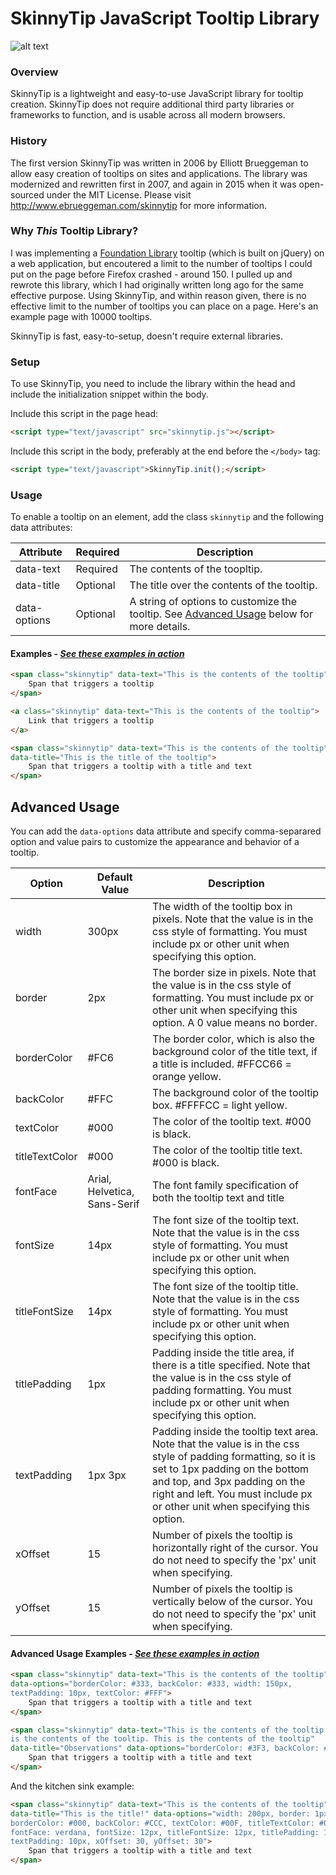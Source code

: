 SkinnyTip JavaScript Tooltip Library
========================

![alt text](http://www.ebrueggeman.com/sites/www.ebrueggeman.com/files/images/project_preview_skinnytip.png "SkinnyTip Example")

### Overview

SkinnyTip is a lightweight and easy-to-use JavaScript library for tooltip
creation. SkinnyTip does not require additional third party libraries or
frameworks to function, and is usable across all modern browsers.

### History

The first version SkinnyTip was written in 2006 by Elliott Brueggeman to 
allow easy creation of tooltips on sites and applications. The library was 
modernized and rewritten first in 2007, and again in 2015 when it was open-
sourced under the MIT License. Please visit 
http://www.ebrueggeman.com/skinnytip for more information.

### Why *This* Tooltip Library?

I was implementing a [Foundation Library](http://foundation.zurb.com/docs/components/tooltips.html) tooltip (which is built on jQuery) on a web application, but encoutered 
a limit to the number of tooltips I could put on the page before Firefox 
crashed - around 150. I pulled up and rewrote this library, which I had 
originally written long ago for the same effective purpose. Using SkinnyTip, 
and within reason given, there is no effective limit to the number of tooltips 
you can place on a page. Here's an example page with 10000 tooltips. 

SkinnyTip is fast, easy-to-setup, doesn't require external libraries.

### Setup

To use SkinnyTip, you need to include the library within the head and 
include the initialization snippet within the body.

Include this script in the page head:

```html
<script type="text/javascript" src="skinnytip.js"></script>
```

Include this script in the body, preferably at the end before the `</body>` tag:

```html
<script type="text/javascript">SkinnyTip.init();</script>
```

### Usage

To enable a tooltip on an element, add the class `skinnytip` and the following 
data attributes:

| Attribute | Required | Description |
| ---- |----| ----|
| data-text | Required | The contents of the toopltip. |
| data-title | Optional | The title over the contents of the tooltip. |
| data-options | Optional | A string of options to customize the tooltip. See [Advanced Usage](#advanced-usage) below for more details. |


#### Examples - *[See these examples in action](http://ebtest2.ebrueggeman.com/skinnytip/sample.html)*

```html
<span class="skinnytip" data-text="This is the contents of the tooltip">
	Span that triggers a tooltip
</span>
```

```html
<a class="skinnytip" data-text="This is the contents of the tooltip">
	Link that triggers a tooltip
</a>
```

```html
<span class="skinnytip" data-text="This is the contents of the tooltip" 
data-title="This is the title of the tooltip">
	Span that triggers a tooltip with a title and text
</span>
```

## Advanced Usage

You can add the `data-options` data attribute and specify comma-separared option and value pairs to customize the appearance and behavior of a tooltip.

| Option | Default Value | Description |
| ---- |----| ----|
| width | 300px | The width of the tooltip box in pixels.  Note that the value is in the css style of formatting. You must include px or other unit when specifying this option. |
| border | 2px | The border size in pixels. Note that the value is in the css style of formatting. You must include px or other unit when specifying this option. A 0 value means no border. |
| borderColor | #FC6 | The border color, which is also the background color of the title text, if a title is included. #FFCC66 = orange yellow. |
| backColor | #FFC | The background color of the tooltip box. #FFFFCC = light yellow. |
| textColor | #000 | The color of the tooltip text. #000 is black. |
| titleTextColor | #000 | The color of the tooltip title text. #000 is black. |
| fontFace | Arial, Helvetica, Sans-Serif | The font family specification of both the tooltip text and title |
| fontSize | 14px | The font size of the tooltip text. Note that the value is in the css style of formatting. You must include px or other unit when specifying this option. |
| titleFontSize | 14px | The font size of the tooltip title. Note that the value is in the css style of formatting. You must include px or other unit when specifying this option. |
| titlePadding | 1px | Padding inside the title area, if there is a title specified. Note that the value is in the css style of padding formatting. You must include px or other unit when specifying this option. |
| textPadding | 1px 3px | Padding inside the tooltip text area. Note that the value is in the css style of padding formatting, so it is set to 1px padding on the bottom and top, and 3px padding on the right and left. You must include px or other unit when specifying this option. |
| xOffset | 15 | Number of pixels the tooltip is horizontally right of the cursor. You do not need to specify the 'px' unit when specifying. |
| yOffset | 15 | Number of pixels the tooltip is vertically below of the cursor. You do not need to specify the 'px' unit when specifying. |

#### Advanced Usage Examples - *[See these examples in action](http://ebtest2.ebrueggeman.com/skinnytip/sample.html)*

```html
<span class="skinnytip" data-text="This is the contents of the tooltip" 
data-options="borderColor: #333, backColor: #333, width: 150px, 
textPadding: 10px, textColor: #FFF">
	Span that triggers a tooltip with a title and text
</span>
```

```html
<span class="skinnytip" data-text="This is the contents of the tooltip. This 
is the contents of the tooltip. This is the contents of the tooltip" 
data-title="Observations" data-options="borderColor: #3F3, backColor: #EFE">
	Span that triggers a tooltip with a title and text
</span>
```

And the kitchen sink example:

```html
<span class="skinnytip" data-text="This is the contents of the tooltip" 
data-title="This is the title!" data-options="width: 200px, border: 1px, 
borderColor: #000, backColor: #CCC, textColor: #00F, titleTextColor: #0F0, 
fontFace: verdana, fontSize: 12px, titleFontSize: 12px, titlePadding: 10px, 
textPadding: 10px, xOffset: 30, yOffset: 30">
	Span that triggers a tooltip with a title and text
</span>

```
